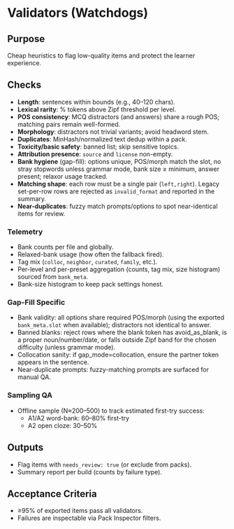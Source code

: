 # Validators (Watchdogs)

## Purpose

Cheap heuristics to flag low-quality items and protect the learner experience.

## Checks

- **Length**: sentences within bounds (e.g., 40–120 chars).
- **Lexical rarity**: % tokens above Zipf threshold per level.
- **POS consistency**: MCQ distractors (and answers) share a rough POS; matching pairs remain well-formed.
- **Morphology**: distractors not trivial variants; avoid headword stem.
- **Duplicates**: MinHash/normalized text dedup within a pack.
- **Toxicity/basic safety**: banned list; skip sensitive topics.
- **Attribution presence**: `source` and `license` non-empty.
- **Bank hygiene** (gap-fill): options unique, POS/morph match the slot, no stray stopwords unless grammar mode, bank size ≥ minimum, answer present; relaxor usage tracked.
- **Matching shape**: each row must be a single pair (`left,right`). Legacy set-per-row rows are rejected as `invalid_format` and reported in the summary.
- **Near-duplicates**: fuzzy match prompts/options to spot near-identical items for review.

### Telemetry

- Bank counts per file and globally.
- Relaxed-bank usage (how often the fallback fired).
- Tag mix (`colloc`, `neighbor`, `curated`, `family`, etc.).
- Per-level and per-preset aggregation (counts, tag mix, size histogram) sourced from `bank_meta`.
- Bank-size histogram to keep pack settings honest.

### Gap-Fill Specific

- Bank validity: all options share required POS/morph (using the exported `bank_meta.slot` when available); distractors not identical to answer.
- Banned blanks: reject rows where the blank token has avoid_as_blank, is a proper noun/number/date, or falls outside Zipf band for the chosen difficulty (unless grammar mode).
- Collocation sanity: if gap_mode=collocation, ensure the partner token appears in the sentence.
- Near-duplicate prompts: fuzzy-matching prompts are surfaced for manual QA.

### Sampling QA

- Offline sample (N≈200–500) to track estimated first-try success:
  - A1/A2 word-bank: 60–80% first-try
  - A2 open cloze: 30–50%

## Outputs

- Flag items with `needs_review: true` (or exclude from packs).
- Summary report per build (counts by failure type).

## Acceptance Criteria

- ≥95% of exported items pass all validators.
- Failures are inspectable via Pack Inspector filters.
